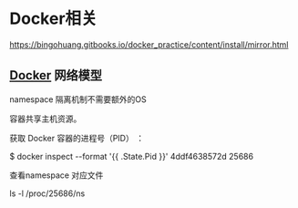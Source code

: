 # Docker相关



https://bingohuang.gitbooks.io/docker_practice/content/install/mirror.html

## [Docker](https://so.csdn.net/so/search?q=Docker&spm=1001.2101.3001.7020) 网络模型



namespace 隔离机制不需要额外的OS

容器共享主机资源。



获取 Docker 容器的进程号（PID） ：

$ docker inspect --format '{{ .State.Pid }}'  4ddf4638572d
25686

查看namespace 对应文件

ls -l /proc/25686/ns
